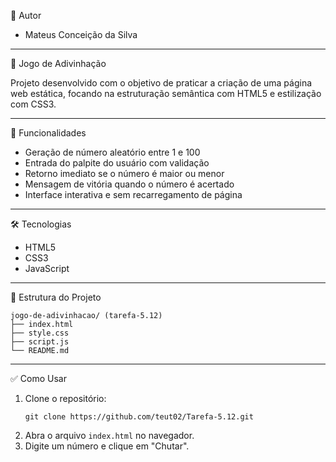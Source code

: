 👤 Autor
- Mateus Conceição da Silva

---

🎯 Jogo de Adivinhação

Projeto desenvolvido com o objetivo de praticar a criação de uma página web estática, focando na estruturação semântica com HTML5 e estilização com CSS3.

---

🚀 Funcionalidades

- Geração de número aleatório entre 1 e 100  
- Entrada do palpite do usuário com validação  
- Retorno imediato se o número é maior ou menor  
- Mensagem de vitória quando o número é acertado  
- Interface interativa e sem recarregamento de página

---

🛠️ Tecnologias

- HTML5  
- CSS3
- JavaScript

---

📁 Estrutura do Projeto

```
jogo-de-adivinhacao/ (tarefa-5.12)
├── index.html
├── style.css
├── script.js
└── README.md
```

---

✅ Como Usar

1. Clone o repositório:
    ```
    git clone https://github.com/teut02/Tarefa-5.12.git
    ```
2. Abra o arquivo `index.html` no navegador.
3. Digite um número e clique em "Chutar".